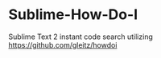 Sublime-How-Do-I
================

Sublime Text 2 instant code search utilizing https://github.com/gleitz/howdoi